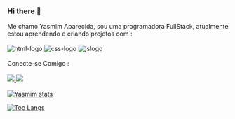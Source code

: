 ### Hi there 📝

Me chamo Yasmim Aparecida, sou uma programadora FullStack, atualmente estou aprendendo e criando projetos com :
<br>
<br>
<img src="https://img.shields.io/badge/HTML5-E34F26?style=for-the-badge&logo=html5&logoColor=white" alt="html-logo">
<img src="https://img.shields.io/badge/CSS3-1572B6?style=for-the-badge&logo=css3&logoColor=white" alt="css-logo">
<img src="https://img.shields.io/badge/JavaScript-323330?style=for-the-badge&logo=javascript&logoColor=F7DF1E"  alt="jslogo">
<br>
<br>
<span>Conecte-se Comigo : <span>
<br>
<br>
<a href="www.linkedin.com/in/yasmim-aparecida-developer"><img src="https://img.shields.io/badge/LinkedIn-0077B5?style=for-the-badge&logo=linkedin&logoColor=white">
<a href="mailto:yaasmimaparecida@gmail.com"> <img src="https://img.shields.io/badge/Gmail-D14836?style=for-the-badge&logo=gmail&logoColor=white">
<br>
<br>
[![Yasmim stats](https://github-readme-stats.vercel.app/api?username=yyassmimap4002)](https://github.com/anuraghazra/github-readme-stats)

[![Top Langs](https://github-readme-stats.vercel.app/api/top-langs/?username=yyassmimap4002)](https://github.com/anuraghazra/github-readme-stats)

